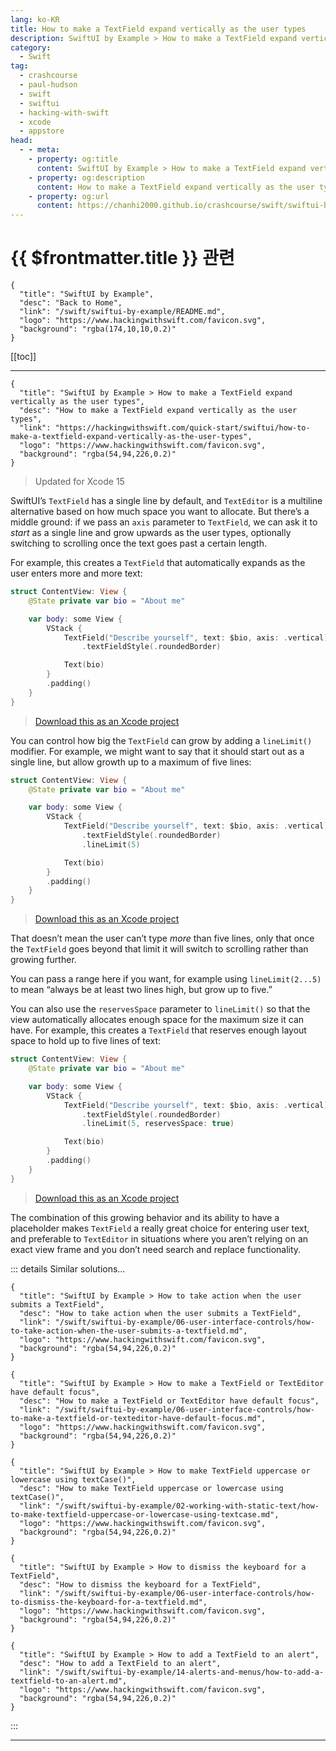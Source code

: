 ```yaml
---
lang: ko-KR
title: How to make a TextField expand vertically as the user types
description: SwiftUI by Example > How to make a TextField expand vertically as the user types
category:
  - Swift
tag: 
  - crashcourse
  - paul-hudson
  - swift
  - swiftui
  - hacking-with-swift
  - xcode
  - appstore
head:
  - - meta:
    - property: og:title
      content: SwiftUI by Example > How to make a TextField expand vertically as the user types
    - property: og:description
      content: How to make a TextField expand vertically as the user types
    - property: og:url
      content: https://chanhi2000.github.io/crashcourse/swift/swiftui-by-example/06-user-interface-controls/how-to-make-a-textfield-expand-vertically-as-the-user-types.html
---
```


# {{ $frontmatter.title }} 관련

```component VPCard
{
  "title": "SwiftUI by Example",
  "desc": "Back to Home",
  "link": "/swift/swiftui-by-example/README.md",
  "logo": "https://www.hackingwithswift.com/favicon.svg",
  "background": "rgba(174,10,10,0.2)"
}
```

[[toc]]

---

```component VPCard
{
  "title": "SwiftUI by Example > How to make a TextField expand vertically as the user types",
  "desc": "How to make a TextField expand vertically as the user types",
  "link": "https://hackingwithswift.com/quick-start/swiftui/how-to-make-a-textfield-expand-vertically-as-the-user-types",
  "logo": "https://www.hackingwithswift.com/favicon.svg",
  "background": "rgba(54,94,226,0.2)"
}
```

> Updated for Xcode 15

SwiftUI’s `TextField` has a single line by default, and `TextEditor` is a multiline alternative based on how much space you want to allocate. But there’s a middle ground: if we pass an `axis` parameter to `TextField`, we can ask it to *start* as a single line and grow upwards as the user types, optionally switching to scrolling once the text goes past a certain length.

For example, this creates a `TextField` that automatically expands as the user enters more and more text:

```swift
struct ContentView: View {
    @State private var bio = "About me"

    var body: some View {
        VStack {
            TextField("Describe yourself", text: $bio, axis: .vertical)
                .textFieldStyle(.roundedBorder)

            Text(bio)
        }
        .padding()
    }
}
```

> [<FontIcon icon="fas fa-file-zipper"/>Download this as an Xcode project](https://www.hackingwithswift.com/files/projects/swiftui/how-to-make-a-textfield-expand-vertically-as-the-user-types-1.zip)

You can control how big the `TextField` can grow by adding a `lineLimit()` modifier. For example, we might want to say that it should start out as a single line, but allow growth up to a maximum of five lines:

```swift
struct ContentView: View {
    @State private var bio = "About me"

    var body: some View {
        VStack {
            TextField("Describe yourself", text: $bio, axis: .vertical)
                .textFieldStyle(.roundedBorder)
                .lineLimit(5)

            Text(bio)
        }
        .padding()
    }
}
```

> [<FontIcon icon="fas fa-file-zipper"/>Download this as an Xcode project](https://www.hackingwithswift.com/files/projects/swiftui/how-to-make-a-textfield-expand-vertically-as-the-user-types-2.zip)

That doesn’t mean the user can’t type *more* than five lines, only that once the `TextField` goes beyond that limit it will switch to scrolling rather than growing further.

You can pass a range here if you want, for example using `lineLimit(2...5)` to mean “always be at least two lines high, but grow up to five.”

You can also use the `reservesSpace` parameter to `lineLimit()` so that the view automatically allocates enough space for the maximum size it can have. For example, this creates a `TextField` that reserves enough layout space to hold up to five lines of text:

```swift
struct ContentView: View {
    @State private var bio = "About me"

    var body: some View {
        VStack {
            TextField("Describe yourself", text: $bio, axis: .vertical)
                .textFieldStyle(.roundedBorder)
                .lineLimit(5, reservesSpace: true)

            Text(bio)
        }
        .padding()
    }
}
```

> [<FontIcon icon="fas fa-file-zipper"/>Download this as an Xcode project](https://www.hackingwithswift.com/files/projects/swiftui/how-to-make-a-textfield-expand-vertically-as-the-user-types-3.zip)

The combination of this growing behavior and its ability to have a placeholder makes `TextField` a really great choice for entering user text, and preferable to `TextEditor` in situations where you aren’t relying on an exact view frame and you don’t need search and replace functionality.

::: details Similar solutions…

```component VPCard
{
  "title": "SwiftUI by Example > How to take action when the user submits a TextField",
  "desc": "How to take action when the user submits a TextField",
  "link": "/swift/swiftui-by-example/06-user-interface-controls/how-to-take-action-when-the-user-submits-a-textfield.md",
  "logo": "https://www.hackingwithswift.com/favicon.svg",
  "background": "rgba(54,94,226,0.2)"
}
```

```component VPCard
{
  "title": "SwiftUI by Example > How to make a TextField or TextEditor have default focus",
  "desc": "How to make a TextField or TextEditor have default focus",
  "link": "/swift/swiftui-by-example/06-user-interface-controls/how-to-make-a-textfield-or-texteditor-have-default-focus.md",
  "logo": "https://www.hackingwithswift.com/favicon.svg",
  "background": "rgba(54,94,226,0.2)"
}
```

```component VPCard
{
  "title": "SwiftUI by Example > How to make TextField uppercase or lowercase using textCase()",
  "desc": "How to make TextField uppercase or lowercase using textCase()",
  "link": "/swift/swiftui-by-example/02-working-with-static-text/how-to-make-textfield-uppercase-or-lowercase-using-textcase.md",
  "logo": "https://www.hackingwithswift.com/favicon.svg",
  "background": "rgba(54,94,226,0.2)"
}
```

```component VPCard
{
  "title": "SwiftUI by Example > How to dismiss the keyboard for a TextField",
  "desc": "How to dismiss the keyboard for a TextField",
  "link": "/swift/swiftui-by-example/06-user-interface-controls/how-to-dismiss-the-keyboard-for-a-textfield.md",
  "logo": "https://www.hackingwithswift.com/favicon.svg",
  "background": "rgba(54,94,226,0.2)"
}
```

```component VPCard
{
  "title": "SwiftUI by Example > How to add a TextField to an alert",
  "desc": "How to add a TextField to an alert",
  "link": "/swift/swiftui-by-example/14-alerts-and-menus/how-to-add-a-textfield-to-an-alert.md",
  "logo": "https://www.hackingwithswift.com/favicon.svg",
  "background": "rgba(54,94,226,0.2)"
}
```

:::

---

<TagLinks />